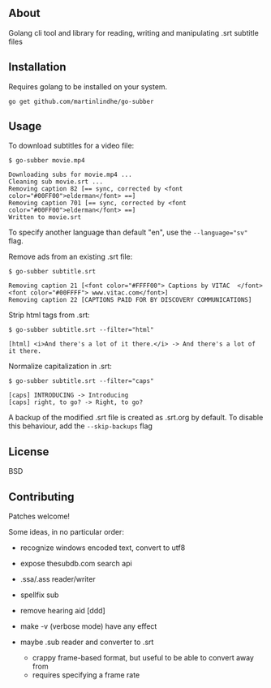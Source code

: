 ## About

Golang cli tool and library for reading, writing and manipulating .srt subtitle files


## Installation

Requires golang to be installed on your system.

```
go get github.com/martinlindhe/go-subber
```

## Usage

To download subtitles for a video file:

```
$ go-subber movie.mp4

Downloading subs for movie.mp4 ...
Cleaning sub movie.srt ...
Removing caption 82 [== sync, corrected by <font color="#00FF00">elderman</font> ==]
Removing caption 701 [== sync, corrected by <font color="#00FF00">elderman</font> ==]
Written to movie.srt
```

To specify another language than default "en", use the `--language="sv"` flag.


Remove ads from an existing .srt file:

```
$ go-subber subtitle.srt

Removing caption 21 [<font color="#FFFF00"> Captions by VITAC  </font><font color="#00FFFF"> www.vitac.com</font>]
Removing caption 22 [CAPTIONS PAID FOR BY DISCOVERY COMMUNICATIONS]
```

Strip html tags from .srt:

```
$ go-subber subtitle.srt --filter="html"

[html] <i>And there's a lot of it there.</i> -> And there's a lot of it there.
```

Normalize capitalization in .srt:

```
$ go-subber subtitle.srt --filter="caps"

[caps] INTRODUCING -> Introducing
[caps] right, to go? -> Right, to go?
```

A backup of the modified .srt file is created as .srt.org by default. To disable this behaviour, add the `--skip-backups` flag


## License

BSD


## Contributing

Patches welcome!

Some ideas, in no particular order:
- recognize windows encoded text, convert to utf8


- expose thesubdb.com search api
- .ssa/.ass reader/writer
- spellfix sub
- remove hearing aid [ddd]
- make -v (verbose mode) have any effect

- maybe .sub reader and converter to .srt
    - crappy frame-based format, but useful to be able to convert away from
    - requires specifying a frame rate
